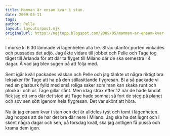 ```yaml
---
title: Mamman är ensam kvar i stan.
date: 2009-05-11
tags: 	
author: Pelle
layout: layouts/post.njk
originalUrl: https://nejtupp.blogspot.com/2009/05/mamman-ar-ensam-kvar-i-stan.html
---
```


I morse kl 6.30 lämnade vi lägenheten alla tre. Strax utanför porten vinkades och pussades det adjö. Jag åkte vidare till jobbet och Pelle och Tage tog tåget till Arlanda för att där ta flyget till Milano där de ska semestra i 4 dagar. Å vad jag blev sugen på att följa med.<br><br>Sent igår kväll packades väskan och Pelle och jag tänkte ut några riktigt bra leksaker för Tage att ha på den stillasittande flygresan. Bl a så packade vi ned en glasburk fylld med små roliga saker som man kan skaka runt och plocka i och ur. Tage gillar sånt. Men idag strax efter 12 när de hade landat fick jag ett sms där det stod att Tage hade somnat så fort de steg på planet och sov sen sött igenom hela flygresan. Det var skönt att höra.<br><br>Nu är jag ensam kvar i stan och det är alldeles tyst och tomt i lägenheten. Jag hoppas att de har det bra där nere i Milano. Jag ska ha det lugnt och i skönt några dagar och sen, på torsdag kväll, ska jag äntligen få pussa och krama dem igen.
